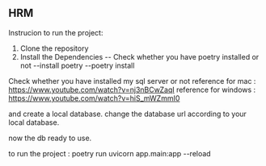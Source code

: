 ## HRM


Instrucion to run the project:

1. Clone the repository
2. Install the Dependencies
-- Check whether you have poetry installed or not 
--install poetry 
--poetry install

Check whether you have installed my sql server or not 
 reference for mac  : https://www.youtube.com/watch?v=nj3nBCwZaqI
 reference for windows : https://www.youtube.com/watch?v=hiS_mWZmmI0


 and create a local database.
    change the database url according to your local database.

now the db ready to use.



to run the project :
poetry run uvicorn app.main:app --reload









